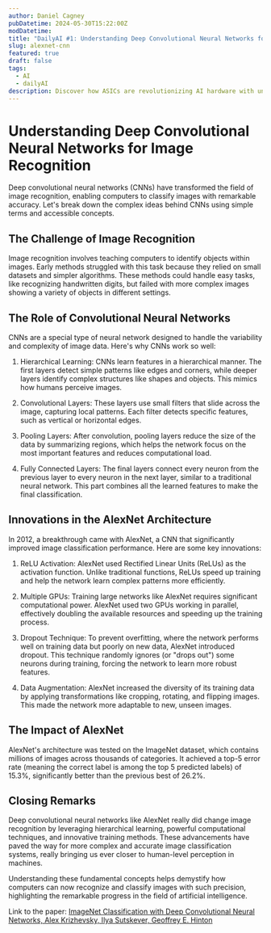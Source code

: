 ```yaml
---
author: Daniel Cagney
pubDatetime: 2024-05-30T15:22:00Z
modDatetime:
title: "DailyAI #1: Understanding Deep Convolutional Neural Networks for Image Recognition"
slug: alexnet-cnn
featured: true
draft: false
tags:
  - AI
  - dailyAI
description: Discover how ASICs are revolutionizing AI hardware with unmatched efficiency and performance in our latest blog post.
---
```


# Understanding Deep Convolutional Neural Networks for Image Recognition

Deep convolutional neural networks (CNNs) have transformed the field of image recognition, enabling computers to classify images with remarkable accuracy. Let's break down the complex ideas behind CNNs using simple terms and accessible concepts.

## The Challenge of Image Recognition

Image recognition involves teaching computers to identify objects within images. Early methods struggled with this task because they relied on small datasets and simpler algorithms. These methods could handle easy tasks, like recognizing handwritten digits, but failed with more complex images showing a variety of objects in different settings.

## The Role of Convolutional Neural Networks

CNNs are a special type of neural network designed to handle the variability and complexity of image data. Here's why CNNs work so well:

1. Hierarchical Learning: CNNs learn features in a hierarchical manner. The first layers detect simple patterns like edges and corners, while deeper layers identify complex structures like shapes and objects. This mimics how humans perceive images.

2. Convolutional Layers: These layers use small filters that slide across the image, capturing local patterns. Each filter detects specific features, such as vertical or horizontal edges.

3. Pooling Layers: After convolution, pooling layers reduce the size of the data by summarizing regions, which helps the network focus on the most important features and reduces computational load.

4. Fully Connected Layers: The final layers connect every neuron from the previous layer to every neuron in the next layer, similar to a traditional neural network. This part combines all the learned features to make the final classification.

## Innovations in the AlexNet Architecture

In 2012, a breakthrough came with AlexNet, a CNN that significantly improved image classification performance. Here are some key innovations:

1. ReLU Activation: AlexNet used Rectified Linear Units (ReLUs) as the activation function. Unlike traditional functions, ReLUs speed up training and help the network learn complex patterns more efficiently.

2. Multiple GPUs: Training large networks like AlexNet requires significant computational power. AlexNet used two GPUs working in parallel, effectively doubling the available resources and speeding up the training process.

3. Dropout Technique: To prevent overfitting, where the network performs well on training data but poorly on new data, AlexNet introduced dropout. This technique randomly ignores (or "drops out") some neurons during training, forcing the network to learn more robust features.

4. Data Augmentation: AlexNet increased the diversity of its training data by applying transformations like cropping, rotating, and flipping images. This made the network more adaptable to new, unseen images.

## The Impact of AlexNet

AlexNet's architecture was tested on the ImageNet dataset, which contains millions of images across thousands of categories. It achieved a top-5 error rate (meaning the correct label is among the top 5 predicted labels) of 15.3%, significantly better than the previous best of 26.2%​​.

## Closing Remarks

Deep convolutional neural networks like AlexNet really did change image recognition by leveraging hierarchical learning, powerful computational techniques, and innovative training methods. These advancements have paved the way for more complex and accurate image classification systems, really bringing us ever closer to human-level perception in machines.

Understanding these fundamental concepts helps demystify how computers can now recognize and classify images with such precision, highlighting the remarkable progress in the field of artificial intelligence.

Link to the paper: [ImageNet Classification with Deep Convolutional Neural Networks, Alex Krizhevsky, Ilya Sutskever, Geoffrey E. Hinton](https://proceedings.neurips.cc/paper_files/paper/2012/file/c399862d3b9d6b76c8436e924a68c45b-Paper.pdf)
